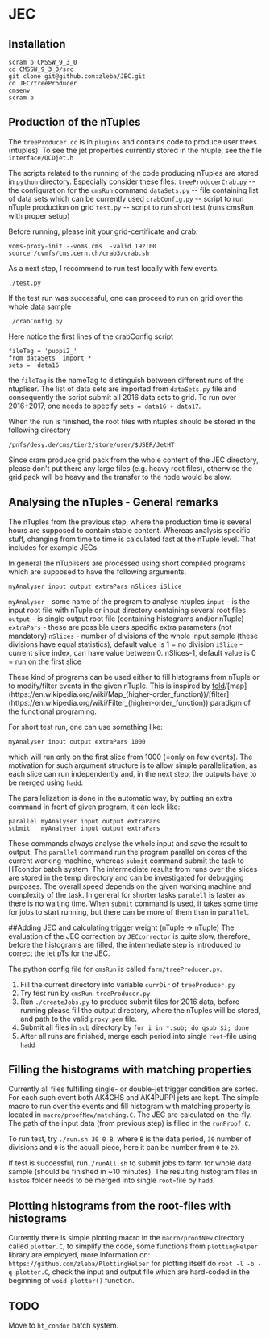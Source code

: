 # JEC

## Installation
```
scram p CMSSW_9_3_0
cd CMSSW_9_3_0/src
git clone git@github.com:zleba/JEC.git
cd JEC/treeProducer
cmsenv
scram b
```

## Production of the nTuples
The `treeProducer.cc` is in `plugins` and contains code to produce user trees (ntuples).
To see the jet properties currently stored in the ntuple, see the file `interface/QCDjet.h`

The scripts related to the running of the code producing nTuples are stored in `python` directory.
Especially consider these files:
`treeProducerCrab.py` -- the configuration for the `cmsRun` command
`dataSets.py` -- file containing list of data sets which can be currently used
`crabConfig.py` -- script to run nTuple production on grid
`test.py` -- script to run short test (runs cmsRun with proper setup)

Before running, please init your grid-certificate and crab:
```
voms-proxy-init --voms cms  -valid 192:00
source /cvmfs/cms.cern.ch/crab3/crab.sh
```

As a next step, I recommend to run test locally with few events.
```
./test.py
```

If the test run was successful, one can proceed to run on grid over the whole data sample
```
./crabConfig.py
```
Here notice the first lines of the crabConfig script
```
fileTag = 'puppi2_'
from dataSets  import *
sets =  data16
```
the `fileTag` is the nameTag to distinguish between different runs of the ntupliser.
The list of data sets are imported from `dataSets.py` file and consequently the script submit all 2016 data sets to grid.
To run over 2016+2017, one needs to specify `sets = data16 + data17`.


When the run is finished, the root files with ntuples should be stored in the following directory
```
/pnfs/desy.de/cms/tier2/store/user/$USER/JetHT
```

Since cram produce grid pack from the whole content of the JEC directory, please don't put there any large files (e.g. heavy root files), otherwise the grid pack will be heavy and the transfer to the node would be slow.


## Analysing the nTuples - General remarks
The nTuples from the previous step, where the production time is several hours are supposed to contain stable content. 
Whereas analysis specific stuff, changing from time to time is calculated fast at the nTuple level.
That includes for example JECs.

In general the nTuplisers are processed using short compiled programs which are supposed to have the following arguments.
```
myAnalyser input output extraPars nSlices iSlice
```
`myAnalyser` - some name of the program to analyse ntuples
`input`  - is the input root file with nTuple or input directory containing several root files
`output` - is single output root file (containing histograms and/or nTuple)
`extraPars` - these are possible users specific extra parameters (not mandatory)
`nSlices`  - number of divisions of the whole input sample (these divisions have equal statistics), default value is 1 = no division
`iSlice`   - current slice index, can have value between 0..nSlices-1, default value is 0 = run on the first slice

These kind of programs can be used either to fill histograms from nTuple or to modify/filter events in the given nTuple.
This is inspired by [fold](https://en.wikipedia.org/wiki/Fold_(higher-order_function))/[map](https://en.wikipedia.org/wiki/Map_(higher-order_function))/[filter](https://en.wikipedia.org/wiki/Filter_(higher-order_function)) paradigm of the functional programing.

For short test run, one can use something like:
```
myAnalyser input output extraPars 1000
```
which will run only on the first slice from 1000 (=only on few events).
The motivation for such argument structure is to allow simple parallelization, as each slice can run independently and, in the next step, the outputs have to be merged using `hadd`.

The parallelization is done in the automatic way, by putting an extra command in front of given program, it can look like:
```
parallel myAnalyser input output extraPars
submit   myAnalyser input output extraPars
```
These commands always analyse the whole input and save the result to output.
The `parallel` command run the program parallel on cores of the current working machine, whereas `submit` command submit the task to HTcondor batch system.
The intermediate results from runs over the slices are stored in the temp directory and can be investigated for debugging purposes. 
The overall speed depends on the given working machine and complexity of the task.
In general for shorter tasks `paralell` is faster as there is no waiting time.
When `submit` command is used, it takes some time for jobs to start running, but there can be more of them than in `parallel`.


##Adding JEC and calculating trigger weight (nTuple -> nTuple)
The evaluation of the JEC correction by `JECcorrector` is quite slow, therefore, before the histograms are filled, the intermediate step is introduced to correct the jet pTs for the JEC.





The python config file for `cmsRun` is called `farm/treeProducer.py`.
1) Fill the current directory into variable `currDir` of `treeProducer.py`
2) Try test run by `cmsRun treeProducer.py`
3) Run `./createJobs.py` to produce submit files for 2016 data, before running please fill the output directory, where the nTuples will be stored, and path to the valid `proxy.pem` file.
4) Submit all files in `sub` directory by `for i in *.sub; do qsub $i; done`
5) After all runs are finished, merge each period into single `root`-file using `hadd`

## Filling the histograms with matching properties
Currently all files fulfilling single- or double-jet trigger condition are sorted.
For each such event both AK4CHS and AK4PUPPI jets are kept.
The simple macro to run over the events and fill histogram with matching property is located in `macro/proofNew/matching.C`.
The JEC are calculated on-the-fly.
The path of the input data (from previous step) is filled in the `runProof.C`.

To run test, try `./run.sh 30 0 B`, where `B` is the data period, `30` number of divisions and `0` is the acuall piece, here it can be number from `0` to `29`.

If test is successful, run`./runAll.sh` to submit jobs to farm for whole data sample (should be finished in ~10 minutes).
The resulting histogram files in `histos` folder needs to be merged into single `root`-file by `hadd`.

## Plotting histograms from the root-files with histograms
Currently there is simple plotting macro in the `macro/proofNew` directory called `plotter.C`, to simplify the code, some functions from `plottingHelper` library are employed, more information on:
```https://github.com/zleba/PlottingHelper```
for plotting itself do `root -l -b -q plotter.C`, check the input and output file which are hard-coded in the beginning of `void plotter()` function.


## TODO
Move to `ht_condor` batch system.
